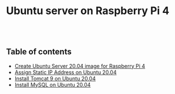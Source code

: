 # Ubuntu server on Raspberry Pi 4

<br/>
<br/>


## Table of contents 

- [Create Ubuntu Server 20.04 image for Raspberry Pi 4](create-ubuntu-server-image-for-raspberry.md)
- [Assign Static IP Address on Ubuntu 20.04](assign-static-ip-address-on-ubuntu-server.md)
- [Install Tomcat 9 on Ubuntu 20.04](install-tomcat-on-ubuntu-20.04.md)
- [Install MySQL on Ubuntu 20.04](install-mysql-on-ubuntu-20.04.md)